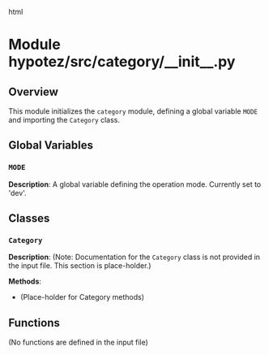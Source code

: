 html
<h1>Module hypotez/src/category/__init__.py</h1>

<h2>Overview</h2>
<p>This module initializes the <code>category</code> module, defining a global variable <code>MODE</code> and importing the <code>Category</code> class.</p>

<h2>Global Variables</h2>

<h3><code>MODE</code></h3>

<p><strong>Description</strong>: A global variable defining the operation mode.  Currently set to 'dev'.</p>

<h2>Classes</h2>

<h3><code>Category</code></h3>

<p><strong>Description</strong>:  (Note:  Documentation for the <code>Category</code> class is not provided in the input file.  This section is place-holder.)</p>

<p><strong>Methods</strong>:</p>
<ul>
  <li>(Place-holder for Category methods)</li>
</ul>


<h2>Functions</h2>

<p>(No functions are defined in the input file)</p>